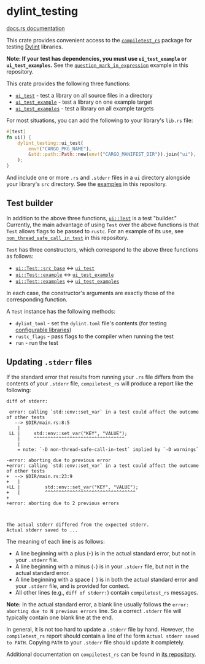 # dylint_testing

[docs.rs documentation]

<!-- cargo-rdme start -->

This crate provides convenient access to the [`compiletest_rs`] package for testing [Dylint]
libraries.

**Note: If your test has dependencies, you must use `ui_test_example` or `ui_test_examples`.**
See the [`question_mark_in_expression`] example in this repository.

This crate provides the following three functions:

- [`ui_test`] - test a library on all source files in a directory
- [`ui_test_example`] - test a library on one example target
- [`ui_test_examples`] - test a library on all example targets

For most situations, you can add the following to your library's `lib.rs` file:

```rust
#[test]
fn ui() {
    dylint_testing::ui_test(
        env!("CARGO_PKG_NAME"),
        &std::path::Path::new(env!("CARGO_MANIFEST_DIR")).join("ui"),
    );
}
```

And include one or more `.rs` and `.stderr` files in a `ui` directory alongside your library's
`src` directory. See the [examples] in this repository.

## Test builder

In addition to the above three functions, [`ui::Test`] is a test "builder." Currently, the main
advantage of using `Test` over the above functions is that `Test` allows flags to be passed to
`rustc`. For an example of its use, see [`non_thread_safe_call_in_test`] in this repository.

`Test` has three constructors, which correspond to the above three functions as follows:

- [`ui::Test::src_base`] <-> [`ui_test`]
- [`ui::Test::example`] <-> [`ui_test_example`]
- [`ui::Test::examples`] <-> [`ui_test_examples`]

In each case, the constructor's arguments are exactly those of the corresponding function.

A `Test` instance has the following methods:

- `dylint_toml` - set the `dylint.toml` file's contents (for testing [configurable libraries])
- `rustc_flags` - pass flags to the compiler when running the test
- `run` - run the test

## Updating `.stderr` files

If the standard error that results from running your `.rs` file differs from the contents of
your `.stderr` file, `compiletest_rs` will produce a report like the following:

```text
diff of stderr:

 error: calling `std::env::set_var` in a test could affect the outcome of other tests
   --> $DIR/main.rs:8:5
    |
 LL |     std::env::set_var("KEY", "VALUE");
    |     ^^^^^^^^^^^^^^^^^^^^^^^^^^^^^^^^^
    |
    = note: `-D non-thread-safe-call-in-test` implied by `-D warnings`

-error: aborting due to previous error
+error: calling `std::env::set_var` in a test could affect the outcome of other tests
+  --> $DIR/main.rs:23:9
+   |
+LL |         std::env::set_var("KEY", "VALUE");
+   |         ^^^^^^^^^^^^^^^^^^^^^^^^^^^^^^^^^
+
+error: aborting due to 2 previous errors



The actual stderr differed from the expected stderr.
Actual stderr saved to ...
```

The meaning of each line is as follows:

- A line beginning with a plus (`+`) is in the actual standard error, but not in your `.stderr`
  file.
- A line beginning with a minus (`-`) is in your `.stderr` file, but not in the actual standard
  error.
- A line beginning with a space (` `) is in both the actual standard error and your `.stderr`
  file, and is provided for context.
- All other lines (e.g., `diff of stderr:`) contain `compiletest_rs` messages.

**Note:** In the actual standard error, a blank line usually follows the `error: aborting due to
N previous errors` line. So a correct `.stderr` file will typically contain one blank line at
the end.

In general, it is not too hard to update a `.stderr` file by hand. However, the `compiletest_rs`
report should contain a line of the form `Actual stderr saved to PATH`. Copying `PATH` to your
`.stderr` file should update it completely.

Additional documentation on `compiletest_rs` can be found in [its repository].

[`compiletest_rs`]: https://github.com/Manishearth/compiletest-rs
[`non_thread_safe_call_in_test`]: https://github.com/trailofbits/dylint/tree/master/examples/general/non_thread_safe_call_in_test/src/lib.rs
[`question_mark_in_expression`]: https://github.com/trailofbits/dylint/tree/master/examples/restriction/question_mark_in_expression/Cargo.toml
[`ui::test::example`]: https://docs.rs/dylint_testing/latest/dylint_testing/ui/struct.Test.html#method.example
[`ui::test::examples`]: https://docs.rs/dylint_testing/latest/dylint_testing/ui/struct.Test.html#method.examples
[`ui::test::src_base`]: https://docs.rs/dylint_testing/latest/dylint_testing/ui/struct.Test.html#method.src_base
[`ui::test`]: https://docs.rs/dylint_testing/latest/dylint_testing/ui/struct.Test.html
[`ui_test_example`]: https://docs.rs/dylint_testing/latest/dylint_testing/fn.ui_test_example.html
[`ui_test_examples`]: https://docs.rs/dylint_testing/latest/dylint_testing/fn.ui_test_examples.html
[`ui_test`]: https://docs.rs/dylint_testing/latest/dylint_testing/fn.ui_test.html
[configurable libraries]: https://github.com/trailofbits/dylint/tree/master#configurable-libraries
[docs.rs documentation]: https://docs.rs/dylint_testing/latest/dylint_testing/
[dylint]: https://github.com/trailofbits/dylint/tree/master
[examples]: https://github.com/trailofbits/dylint/tree/master/examples
[its repository]: https://github.com/Manishearth/compiletest-rs

<!-- cargo-rdme end -->
